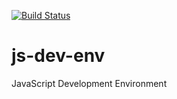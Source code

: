 [![Build Status](https://travis-ci.org/jaCod3r/js-dev-env.svg?branch=master)](https://travis-ci.org/jaCod3r/js-dev-env)

# js-dev-env
JavaScript Development Environment 
